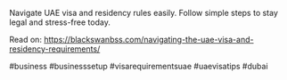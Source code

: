 
Navigate UAE visa and residency rules easily. Follow simple steps to stay legal and stress-free today.

Read on: https://blackswanbss.com/navigating-the-uae-visa-and-residency-requirements/

#business #businesssetup #visarequirementsuae #uaevisatips #dubai
